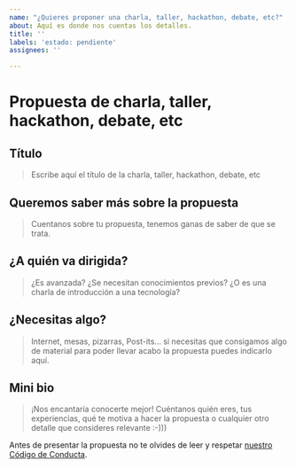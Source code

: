 ```yaml
---
name: "¿Quieres proponer una charla, taller, hackathon, debate, etc?"
about: Aquí es donde nos cuentas los detalles.
title: ''
labels: 'estado: pendiente'
assignees: ''

---
```


# Propuesta de charla, taller, hackathon, debate, etc 

## Título

> Escribe aquí el título de la charla, taller, hackathon, debate, etc 

## Queremos saber más sobre la propuesta

> Cuentanos sobre tu propuesta, tenemos ganas de saber de que se trata.

## ¿A quién va dirigida?

> ¿Es avanzada? ¿Se necesitan conocimientos previos? ¿O es una charla de introducción a una tecnología?

## ¿Necesitas algo?

> Internet, mesas, pizarras, Post-its... si necesitas que consigamos algo de material para poder llevar acabo la propuesta puedes indicarlo aquí.

## Mini bio

> ¡Nos encantaría conocerte mejor! Cuéntanos quién eres, tus experiencias, qué te motiva a hacer la propuesta o cualquier otro detalle que consideres relevante :-)))

Antes de presentar la propuesta no te olvides de leer y respetar [nuestro Código de Conducta](https://github.com/asturiasjs/activities/blob/master/CODE_OF_CONDUCT.md).
